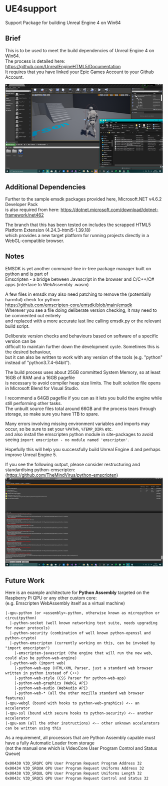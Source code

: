 # UE4support
Support Package for building Unreal Engine 4 on Win64

## Brief
This is to be used to meet the build dependencies of Unreal Engine 4 on Win64. \
The process is detailed here: https://github.com/UnrealEngineHTML5/Documentation \
It requires that you have linked your Epic Games Account to your Github Account.

![UE4-HTML5](https://github.com/TheMindVirus/UE4support/blob/main/UE4-HTML5.png)

## Additional Dependencies
Further to the sample emsdk packages provided here, Microsoft.NET v4.6.2 Developer Pack \
is also required from here: https://dotnet.microsoft.com/download/dotnet-framework/net462

The branch that this has been tested on includes the scrapped HTML5 Platform Extension (4.24.3-html5-1.39.18) \
which provides a new target platform for running projects directly in a WebGL-compatible browser.

## Notes
EMSDK is yet another command-line in-tree package manager built on python and is part of \
Emscripten - a bridge between Javascript in the browser and C/C++/C# apps (interface to WebAssembly .wasm)

A few files in emsdk may also need patching to remove the (potentially harmful) check for python: \
https://github.com/emscripten-core/emsdk/blob/main/emsdk \
Wherever you see a file doing deliberate version checking, it may need to be commented out entirely \
and replaced with a more accurate last line calling emsdk.py or the relevant build script.

Deliberate version checks and behaviours based on software of a specific version can be \
difficult to maintain further down the development cycle. Sometimes this is the desired behaviour, \
but it can also be written to work with any version of the tools (e.g. "python" instead of "python3.7.4-64bit").

The build process uses about 25GB committed System Memory, so at least 16GB of RAM and a 16GB pagefile \
is necessary to avoid compiler heap size limits. The built solution file opens in Microsoft Blend for Visual Studio.

I recommend a 64GB pagefile if you can as it lets you build the engine while still performing other tasks. \
The unbuilt source files total around 66GB and the process tears through storage, so make sure you have 1TB to spare.

Many errors involving missing environment variables and imports may occur, so be sure to set your `%PATH%`, `%TEMP_DIR%` etc. \
and also install the emscripten python module in site-packages to avoid seeing `import emscripten - no module named 'emscripten'`.

Hopefully this will help you successfully build Unreal Engine 4 and perhaps improve Unreal Engine 5.

If you see the following output, please consider restructuring and standardising python-emscripten: \
(https://github.com/TheMindVirus/python-emscripten)
![UE4-Emscripten](https://github.com/TheMindVirus/UE4support/blob/main/UE4-Emscripten.png)

## Future Work
Here is an example architecture for **Python Assembly** targeted on the Raspberry Pi QPU or any other custom core: \
(e.g. Emscripten WebAssembly itself as a virtual machine)
```
|-qpu-python (or <assembly>-python, otherwise known as micropython or circuitpython)
  |-python-socket (well known networking test suite, needs upgrading for newer protocols)
  |-python-security (combination of well known python-openssl and python-crypto)
  |-python-emscripten (currently working on this, can be invoked by "import emscripten")
    |-emscripten-javascript (the engine that will run the new web, could also be python-web-engine)
  |-python-web (import web)
    |-python-web-app (HTML+XML Parser, just a standard web browser written in python instead of C++)
    |-python-web-style (CSS Parser for python-web-app)
    |-python-web-graphics (WebGL API)
    |-python-web-audio (WebAudio API)
    |-python-web-* (all the other mozilla standard web browser features)
|-qpu-webgl (bound with hooks to python-web-graphics) <-- an accelerator
|-qpu-ssl (bound with secure hooks to python-security) <-- another accelerator
|-qpu-asm (all the other instructions) <-- other unknown accelerators can be written using this
```
As a requirement, all processors that are Python Assembly capable must have a fully Automatic Loader from storage \
(not the manual one which is VideoCore User Program Control and Status Queue)
```
0x00430 V3D_SRQPC QPU User Program Request Program Address 32 
0x00434 V3D_SRQUA QPU User Program Request Uniforms Address 32 
0x00438 V3D_SRQUL QPU User Program Request Uniforms Length 32 
0x0043c V3D_SRQCS QPU User Program Request Control and Status 32
```
